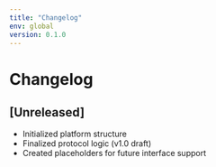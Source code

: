 ```yaml
---
title: "Changelog"
env: global
version: 0.1.0
---
```


# Changelog

## [Unreleased]
- Initialized platform structure
- Finalized protocol logic (v1.0 draft)
- Created placeholders for future interface support
